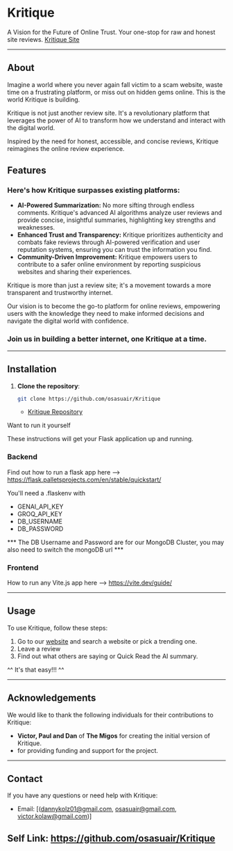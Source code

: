 # Kritique
A Vision for the Future of Online Trust. Your one-stop for raw and honest site reviews.
[Kritique Site](https://kritique-web.vercel.app/)

---

## About
Imagine a world where you never again fall victim to a scam website, waste time on a frustrating platform, or miss out on hidden gems online. This is the world Kritique is building.

Kritique is not just another review site. It's a revolutionary platform that leverages the power of AI to transform how we understand and interact with the digital world.

Inspired by the need for honest, accessible, and concise reviews, Kritique reimagines the online review experience.

## Features
### Here's how Kritique surpasses existing platforms:

*   **AI-Powered Summarization:** No more sifting through endless comments. Kritique's advanced AI algorithms analyze user reviews and provide concise, insightful summaries, highlighting key strengths and weaknesses.
*   **Enhanced Trust and Transparency:** Kritique prioritizes authenticity and combats fake reviews through AI-powered verification and user reputation systems, ensuring you can trust the information you find.
*   **Community-Driven Improvement:** Kritique empowers users to contribute to a safer online environment by reporting suspicious websites and sharing their experiences.

Kritique is more than just a review site; it's a movement towards a more transparent and trustworthy internet.

Our vision is to become the go-to platform for online reviews, empowering users with the knowledge they need to make informed decisions and navigate the digital world with confidence.

### Join us in building a better internet, one Kritique at a time.
---

## Installation
1. **Clone the repository**:
    ```bash
    git clone https://github.com/osasuair/Kritique
    ```
   - [Kritique Repository](https://github.com/osasuair/Kritique)

Want to run it yourself

These instructions will get your Flask application up and running.

### Backend
Find out how to run a flask app here --> https://flask.palletsprojects.com/en/stable/quickstart/

You'll need a .flaskenv with
- GENAI_API_KEY 
- GROQ_API_KEY
- DB_USERNAME 
- DB_PASSWORD

*** The DB Username and Password are for our MongoDB Cluster, you may also need to switch the mongoDB url ***

### Frontend
How to run any Vite.js app here --> https://vite.dev/guide/

---

## Usage
To use Kritique, follow these steps:

1. Go to our [website](https://kritique-web.vercel.app/) and search a website or pick a trending one.
2. Leave a review
3. Find out what others are saying or Quick Read the AI summary.

^^ It's that easy!!! ^^

---

## Acknowledgements
We would like to thank the following individuals for their contributions to Kritique:

- **Victor, Paul and Dan** of **The Migos** for creating the initial version of Kritique.
-  for providing funding and support for the project.

---

## Contact
If you have any questions or need help with Kritique:

- Email: [(dannykolz01@gmail.com, osasuair@gmail.com, victor.kolaw@gmail.com)]

Self Link: https://github.com/osasuair/Kritique
---
